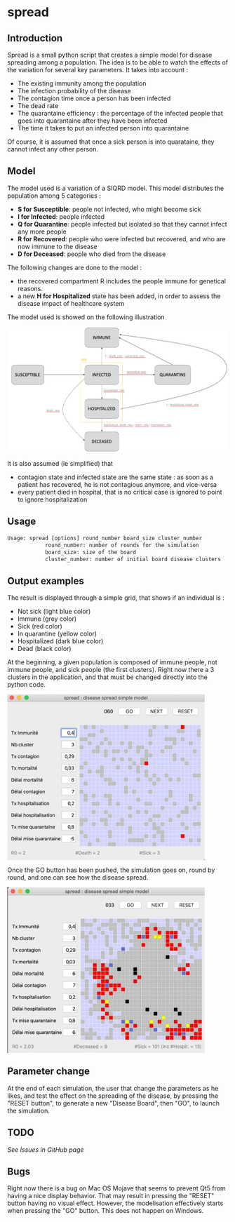 # spread

## Introduction
Spread is a small python script that creates a simple model for disease spreading among a population. The idea is to be able to watch the effects of the variation for several key parameters. It takes into account :

- The existing immunity among the population
- The infection probability of the disease
- The contagion time once a person has been infected
- The dead rate
- The quarantaine efficiency : the percentage of the infected people that goes into quarantaine after they have been infected
- The time it takes to put an infected person into quarantaine 

Of course, it is assumed that once a sick person is into quarataine, they cannot infect any other person.

## Model

The model used is a variation of a SIQRD model. This model distributes the population among 5 categories :

- **S for Susceptible**: people not infected, who might become sick
- **I for Infected**: people infected
- **Q for Quarantine**: people infected but isolated so that they cannot infect any more people
- **R for Recovered**: people who were infected but recovered, and who are now immune to the disease
- **D for Deceased**: people who died from the disease

The following changes are done to the model :

- the recovered compartment R includes the people immune for genetical reasons.
- a new **H for Hospitalized** state has been added, in order to assess the disease impact of healthcare system

The model used is showed on the following illustration 

<img src="images/Models.png" alt="Start Window" width="750" align="middle" />

It is also assumed (ie simplified) that 

- contagion state and infected state are the same state : as soon as a patient has recovered, he is not contagious anymore, and vice-versa
- every patient died in hospital, that is no critical case is ignored to point to ignore hospitalization


## Usage

```{console}    
Usage: spread [options] round_number board_size cluster_number
            round_number: number of rounds for the simulation
            board_size: size of the board
            cluster_number: number of initial board disease clusters
```

## Output examples

The result is displayed through a simple grid, that shows if an individual is :
- Not sick (light blue color)
- Immune (grey color)
- Sick (red color)
- In quarantine (yellow color)
- Hospitalized (dark blue color)
- Dead (black color)

At the beginning, a given population is composed of immune people, not immune people, and sick people (the first clusters). 
Right now there a 3 clusters in the application, and that must be changed directly into the python code.

<img src="images/Illustration-1.png" alt="Start Window" width="450" align="middle" />

Once the GO button has been pushed, the simulation goes on, round by round, and one can see how the disease spread.

<img src="images/Illustration-2.png" alt="Modelisation Window" width="450" align="middle" />

## Parameter change

At the end of each simulation, the user that change the parameters as he likes, and test the effect on the spreading of the disease, by pressing the "RESET button", to generate a new "Disease Board", then "GO", to launch the simulation.

## TODO

*See Issues in GitHub page*

## Bugs

Right now there is a bug on Mac OS Mojave that seems to prevent Qt5 from having a nice display behavior. That may result in pressing the "RESET" button having no visual effect. However, the modelisation effectively starts when pressing the "GO" button. This does not happen on Windows.
